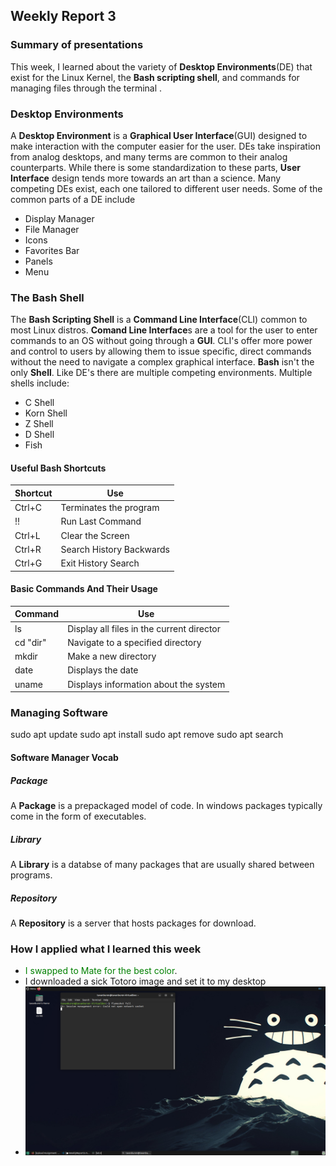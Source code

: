 ## Weekly Report 3

### Summary of presentations

This week, I learned about the variety of **Desktop Environments**(DE) that exist for the Linux Kernel, the **Bash scripting shell**, and commands for managing files through the terminal .

### Desktop Environments

A **Desktop Environment** is a **Graphical User Interface**(GUI) designed to make interaction with the computer easier for the user. DEs take inspiration from analog desktops, and many terms are common to their analog counterparts. While there is some standardization to these parts, **User Interface** design tends more towards an art than a science. Many competing DEs exist, each one tailored to different user needs. Some of the common parts of a DE include

* Display Manager
* File Manager
* Icons
* Favorites Bar
* Panels
* Menu

### The Bash Shell

The **Bash Scripting Shell** is a **Command Line Interface**(CLI) common to most Linux distros. **Comand Line Interface**s are a tool for the user to enter commands to an OS without going through a **GUI**. CLI's offer more power and control to users by allowing them to issue specific, direct commands without the need to navigate a complex graphical interface. **Bash** isn't the only **Shell**. Like DE's there are multiple competing environments. Multiple shells include:
* C Shell
* Korn Shell
* Z Shell
* D Shell
* Fish
  
#### Useful Bash Shortcuts

|Shortcut|Use                                  |
|--------|-------------------------------------|
| Ctrl+C |       Terminates the program        |
|   !!   |       Run Last Command              |
| Ctrl+L |       Clear the Screen              |
| Ctrl+R |       Search History Backwards      |
| Ctrl+G |       Exit History Search           |

#### Basic Commands And Their Usage

|Command|Use|
|-------|---|
|   ls  |Display all files in the current director|
|cd "dir"|Navigate to a specified directory        |
| mkdir |Make a new directory|
|date|Displays the date|
|uname|Displays information about the system|

### Managing Software

sudo apt update
sudo apt install
sudo apt remove
sudo apt search

#### Software Manager Vocab

##### Package

A **Package** is a prepackaged model of code. In windows packages typically come in the form of executables.

##### Library

A **Library** is a databse of many packages that are usually shared between programs.

##### Repository

A **Repository** is a server that hosts packages for download.

### How I applied what I learned this week
*  <span style="color:green">I swapped to Mate for the best color</span>.
*  I downloaded a sick Totoro image and set it to my desktop
*  ![Perfection](Lab3ScreenshotMATE.png)